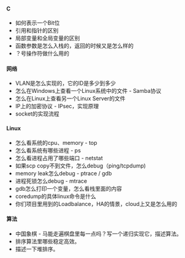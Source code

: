 #### C
- 如何表示一个Bit位
- 引用和指针的区别
- 局部变量和全局变量的区别
- 函数参数是怎么入栈的，返回的时候又是怎么样的
- ？号操作符做什么用的

#### 网络
- VLAN是怎么实现的，它的ID是多少到多少
- 怎么在Windows上查看一个Linux系统中的文件 - Samba协议
- 怎么在Linux上查看另一个Linux Server的文件
- IP上的加密协议 - IPsec，实现原理
- socket的实现流程

#### Linux
- 怎么看系统的cpu、memory - top
- 怎么看系统有哪些进程 - ps
- 怎么看进程占用了哪些端口 - netstat 
- 如果scp copy不到文件，怎么debug（ping/tcpdump)
- memory leak怎么debug - ptrace / gdb
- 进程死锁怎么debug - mtrace
- gdb怎么打印一个变量，怎么看栈里面的内容
- coredump的具体linux命令是什么
- 你们项目里用到的Loadbalance，HA的情景，cloud上又是怎么用的

#### 算法
- 中国象棋 - 马能走遍棋盘里每一点吗？写一个递归实现它，描述算法。
- 排序算法里哪些稳定高效。
- 描述一下堆排序。